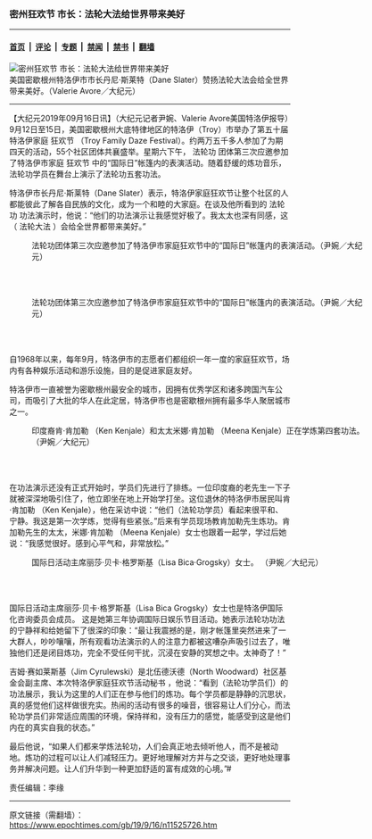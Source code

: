 ### 密州狂欢节 市长：法轮大法给世界带来美好

---

#### [首页](../../../..?n11525726) &nbsp;|&nbsp; [评论](../../../../../epoch-comment?n11525726) &nbsp;|&nbsp; [专题](../../../../../epoch-special?n11525726) &nbsp;|&nbsp; [禁闻](../../../../../epoch-news?n11525726) &nbsp;|&nbsp; [禁书](../../../../../books?n11525726) &nbsp;|&nbsp; [翻墙](https://github.com/gfw-breaker/nogfw/blob/master/README.md?n11525726)


<div><img alt="密州狂欢节 市长：法轮大法给世界带来美好" class="attachment-djy_600_400 size-djy_600_400 wp-post-image" src="https://i.epochtimes.com/assets/uploads/2019/09/1-20190914-Troy-Daze-Troy-Mayor-Dane-Slater-600x400.jpg"/>
<div class="caption">
 美国密歇根州特洛伊市市长丹尼·斯莱特（Dane Slater）赞扬法轮大法会给全世界带来美好。（Valerie Avore／大纪元）
</div></div><hr/><div class="post_content" id="artbody" itemprop="articleBody">
 <!-- article content begin -->
 <p>
  【大纪元2019年09月16日讯】（大纪元记者尹婉、Valerie Avore美国特洛伊报导）9月12日至15日，美国密歇根州大底特律地区的特洛伊（Troy）市举办了第五十届特洛伊家庭
  <ok href="https://www.epochtimes.com/gb/tag/%E7%8B%82%E6%AC%A2%E8%8A%82.html">
   狂欢节
  </ok>
  （Troy Family Daze Festival）。约两万五千多人参加了为期四天的活动，55个社区团体共襄盛举。星期六下午，
  <ok href="https://www.epochtimes.com/gb/tag/%E6%B3%95%E8%BD%AE%E5%8A%9F.html">
   法轮功
  </ok>
  团体第三次应邀参加了特洛伊市家庭
  <ok href="https://www.epochtimes.com/gb/tag/%E7%8B%82%E6%AC%A2%E8%8A%82.html">
   狂欢节
  </ok>
  中的“国际日”帐篷内的表演活动。随着舒缓的炼功音乐，法轮功学员在舞台上演示了法轮功五套功法。
 </p>
 <p>
  特洛伊市长丹尼·斯莱特（Dane Slater）表示，特洛伊家庭狂欢节让整个社区的人都能彼此了解各自民族的文化，成为一个和睦的大家庭。在谈及他所看到的
  <ok href="https://www.epochtimes.com/gb/tag/%E6%B3%95%E8%BD%AE%E5%8A%9F.html">
   法轮功
  </ok>
  功法演示时，他说：“他们的功法演示让我感觉好极了。我太太也深有同感，这（
  <ok href="https://www.epochtimes.com/gb/tag/%E6%B3%95%E8%BD%AE%E5%A4%A7%E6%B3%95.html">
   法轮大法
  </ok>
  ）会给全世界都带来美好。”
 </p>
 <figure aria-describedby="caption-attachment-11525737" class="wp-caption aligncenter" id="attachment_11525737" style="width: 600px">
  <ok href="https://i.epochtimes.com/assets/uploads/2019/09/1_MG_2174-GroupDemo6.jpg" target="_blank">
   <img alt="" class="wp-image-11525737 size-large" src="https://i.epochtimes.com/assets/uploads/2019/09/1_MG_2174-GroupDemo6-600x353.jpg"/>
  </ok>
  <br/><figcaption class="wp-caption-text" id="caption-attachment-11525737">
   法轮功团体第三次应邀参加了特洛伊市家庭狂欢节中的“国际日”帐篷内的表演活动。（尹婉／大纪元）
  </figcaption><br/>
 </figure><br/>
 <figure aria-describedby="caption-attachment-11525741" class="wp-caption aligncenter" id="attachment_11525741" style="width: 600px">
  <ok href="https://i.epochtimes.com/assets/uploads/2019/09/1_MG_2176-LiliaMay.jpg" target="_blank">
   <img alt="" class="wp-image-11525741 size-large" src="https://i.epochtimes.com/assets/uploads/2019/09/1_MG_2176-LiliaMay-600x423.jpg"/>
  </ok>
  <br/><figcaption class="wp-caption-text" id="caption-attachment-11525741">
   法轮功团体第三次应邀参加了特洛伊市家庭狂欢节中的“国际日”帐篷内的表演活动。（尹婉／大纪元）
  </figcaption><br/>
 </figure><br/>
 <p>
  自1968年以来，每年9月，特洛伊市的志愿者们都组织一年一度的家庭狂欢节，场内有各种娱乐活动和游乐设施，目的是促进家庭友好。
 </p>
 <p>
  特洛伊市一直被誉为密歇根州最安全的城市，因拥有优秀学区和诸多跨国汽车公司，而吸引了大批的华人在此定居，特洛伊市也是密歇根州拥有最多华人聚居城市之一。
 </p>
 <figure aria-describedby="caption-attachment-11525759" class="wp-caption aligncenter" id="attachment_11525759" style="width: 600px">
  <ok href="https://i.epochtimes.com/assets/uploads/2019/09/1_MG_2221-Valerie-2Learners-GroupDemo2.jpg" target="_blank">
   <img alt="" class="wp-image-11525759 size-large" src="https://i.epochtimes.com/assets/uploads/2019/09/1_MG_2221-Valerie-2Learners-GroupDemo2-600x377.jpg"/>
  </ok>
  <br/><figcaption class="wp-caption-text" id="caption-attachment-11525759">
   印度裔肯·肯加勒 （Ken Kenjale）和太太米娜·肯加勒 （Meena Kenjale）正在学炼第四套功法。 （尹婉／大纪元）
  </figcaption><br/>
 </figure><br/>
 <p>
  在功法演示还没有正式开始时，学员们先进行了排练。一位印度裔的老先生一下子就被深深地吸引住了，他立即坐在地上开始学打坐。这位退休的特洛伊市居民叫肯·肯加勒 （Ken Kenjale），他在采访中说：“他们（法轮功学员）看起来很平和、宁静。我这是第一次学炼，觉得有些紧张。”后来有学员现场教肯加勒先生炼功。肯加勒先生的太太，米娜·肯加勒 （Meena Kenjale）女士也跟着一起学，学过后她说：“我感觉很好。感到心平气和，非常放松。”
 </p>
 <figure aria-describedby="caption-attachment-11525742" class="wp-caption aligncenter" id="attachment_11525742" style="width: 600px">
  <ok href="https://i.epochtimes.com/assets/uploads/2019/09/d5a7456a7ef3f043dd530b2015b8238d.jpg" target="_blank">
   <img alt="" class="wp-image-11525742 size-large" src="https://i.epochtimes.com/assets/uploads/2019/09/d5a7456a7ef3f043dd530b2015b8238d-600x434.jpg"/>
  </ok>
  <br/><figcaption class="wp-caption-text" id="caption-attachment-11525742">
   国际日活动主席丽莎·贝卡·格罗斯基（Lisa Bica·Grogsky）女士。 （尹婉／大纪元）
  </figcaption><br/>
 </figure><br/>
 <p>
  国际日活动主席丽莎·贝卡·格罗斯基（Lisa Bica Grogsky）女士也是特洛伊国际化咨询委员会成员。 这是她第三年协调国际日娱乐节目活动。她表示法轮功功法的宁静祥和给她留下了很深的印象：“最让我震撼的是，刚才帐篷里突然进来了一大群人，吵吵嚷嚷，所有观看功法演示的人的注意力都被这嘈杂声吸引过去了，唯独他们还是闭目炼功，完全不受任何干扰，沉浸在安静的冥想之中。太神奇了！”
 </p>
 <p>
  吉姆·赛如莱斯基（Jim Cyrulewski）是北伍德沃德（North Woodward）社区基金会副主席、本次特洛伊家庭狂欢节活动秘书 ，他说：“看到（法轮功学员们）的功法展示，我认为这里的人们正在参与他们的炼功。每个学员都是静静的沉思状，真的感觉他们这样做很充实。热闹的活动有很多的噪音，很容易让人们分心，而法轮功学员们非常适应周围的环境，保持祥和，没有压力的感觉，能感受到这是他们内在的真实自我的状态。”
 </p>
 <p>
  最后他说，“如果人们都来学炼法轮功，人们会真正地去倾听他人，而不是被动地。炼功的过程可以让人们减轻压力。更好地理解对方并与之交谈，更好地处理事务并解决问题。让人们升华到一种更加舒适的富有成效的心境。”#
 </p>
 <p>
  责任编辑：李缘
 </p>
 <!-- article content end -->
 <div id="below_article_ad">
 </div>
</div>


---

原文链接（需翻墙）：https://www.epochtimes.com/gb/19/9/16/n11525726.htm